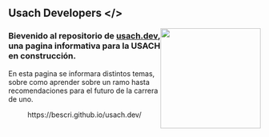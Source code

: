 ## Usach Developers </>

<img style="float: right;" src="https://registro.usach.cl/imagen/Logo_Naranjo.png
" width="200">

### Bievenido al repositorio de [usach.dev](https://bescri.github.io/usach.dev/), una pagina informativa para la USACH en construcción.

En esta pagina se informara distintos temas, sobre como aprender sobre un ramo hasta recomendaciones para el futuro de la carrera de uno.

<p align="center">
 https://bescri.github.io/usach.dev/</p>
